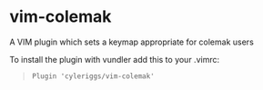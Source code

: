 # vim-colemak
A VIM plugin which sets a keymap appropriate for colemak users

To install the plugin with vundler add this to your .vimrc:
> ```Plugin 'cyleriggs/vim-colemak'```
